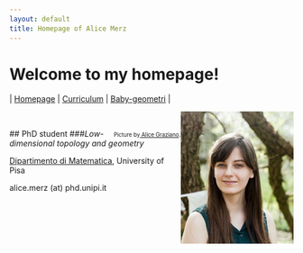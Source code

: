 ```yaml
---
layout: default
title: Homepage of Alice Merz
---
```

# Welcome to my homepage!
| [Homepage](./index.html) | [Curriculum](./curriculum.html)    | [Baby-geometri](./babygeometri.html) | 

<img src="fotocv.jpeg" alt="me" style="float:right" width="200"/> <br>
<figcaption style="float:right"><small><small>Picture by</small><a href="http://alice-graziano.com" target="_blank"><small> Alice Graziano</small></a>.</small></figcaption>
## PhD student 
###<em>Low-dimensional topology and geometry</em>

[Dipartimento di Matematica](https://www.dm.unipi.it/webnew/it), University of Pisa

alice.merz (at) phd.unipi.it






